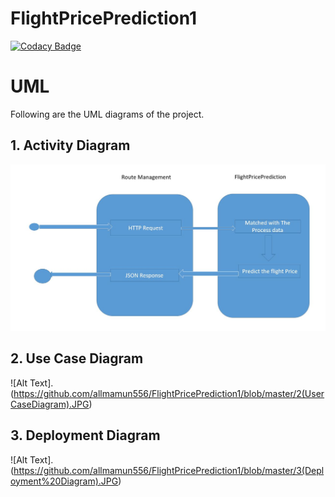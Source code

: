 # FlightPricePrediction1

[![Codacy Badge](https://app.codacy.com/project/badge/Grade/b4e50059ed3149c7be657492dec30b58)](https://www.codacy.com/gh/allmamun556/FlightPricePrediction1/dashboard?utm_source=github.com&amp;utm_medium=referral&amp;utm_content=allmamun556/FlightPricePrediction1&amp;utm_campaign=Badge_Grade)


# UML
Following are the UML diagrams of the project.
## 1. Activity Diagram
![Alt Text](https://github.com/allmamun556/FlightPricePrediction1/blob/master/1(Activity%20Diagram).JPG)

## 2. Use Case Diagram 
![Alt Text].(https://github.com/allmamun556/FlightPricePrediction1/blob/master/2(UserCaseDiagram).JPG)

## 3. Deployment Diagram
![Alt Text].(https://github.com/allmamun556/FlightPricePrediction1/blob/master/3(Deployment%20Diagram).JPG)
